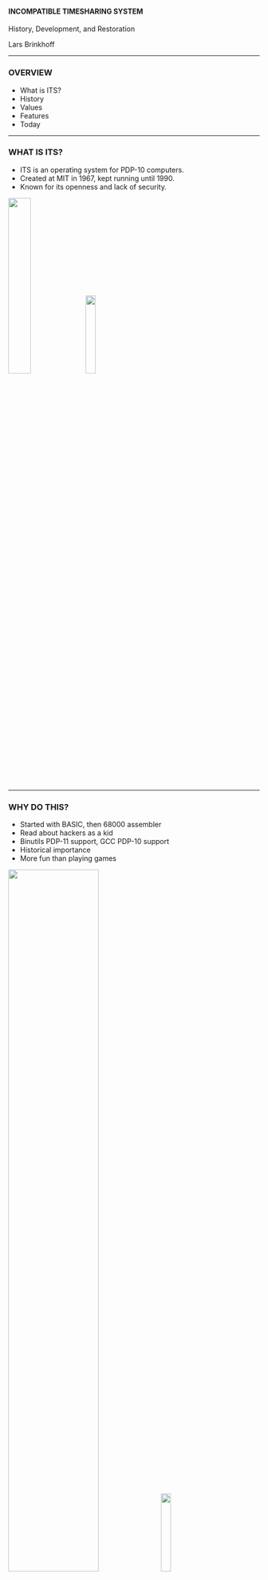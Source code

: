 #### INCOMPATIBLE TIMESHARING SYSTEM

History, Development, and Restoration

Lars Brinkhoff

---

### OVERVIEW

- What is ITS?
- History
- Values
- Features
- Today

---

### WHAT IS ITS?

- ITS is an operating system for PDP-10 computers.
- Created at MIT in 1967, kept running until 1990.
- Known for its openness and lack of security.

<img src="pics/MIT.jpg" width="30%"></img>
<img src="pics/TechSquare.jpg" width="20%"></img>

---

### WHY DO THIS?

- Started with BASIC, then 68000 assembler
- Read about hackers as a kid
- Binutils PDP-11 support, GCC PDP-10 support
- Historical importance
- More fun than playing games

<img src="pics/vic20.jpg" width="60%"></img>
<img src="pics/dict.jpg" width="20%"></img>

---

### PDP-10 FAMILY

- Made by Digital Equipment Corporation
- Lifespan 1964-1988
- Generations: PDP-6, KA10, KI10, KL10, KS10
- Designed with Lisp in mind
- 36-bit word length, 18-bit address space
- Large orthogonal instruction set
- Pleasant assembly language
- Popular on the ARPANET

<img src="pics/PDP-1040.jpg" width="45%"></img>

---

### BEFORE ITS

- AI group 1959
- CTSS 1961-1963
- Project MAC 1963
- Multics 1964-1967

<img src="pics/CTSS.jpeg" width="40%"></img>
<img src="pics/GE645.jpg" width="43%"></img>

---

### BEGINNINGS

- At the Project MAC AI group
- For their PDP-6 computer
- Grew from single-user tools
- First version 1967
- Alternative to CTSS and Multics

<img src="pics/PDP-6.jpg" width="31%"></img>
<img src="pics/Multics.jpg" width="25%"></img>

---

### HACKER ETHIC

<div style="float: left; width: 60%;">
<ul>
<li>ITS was written by "hackers"</li>
<li>Designed to get work done, not an academic exercise</li>
<li>Highly interactive</li>
<li>No passwords (until later)</li>
<li>No file permissions</li>
<li>Source code for everything</li>
<li>Guests allowed</li>
</ul>
</div>

<div style="float: right; width: 40%;">
<img src="pics/RMS.jpg" width="100%"></img>
</div>

---

### EARLY DEVELOPMENT

- AI PDP-10 1968
- Virtual memory 1970
- ARPANET 1971
- Two more machines: DM and ML

<img src="pics/MIT-AI.png" width="25%"></img>
<img src="pics/MIT-DMS.jpg" width="30%"></img>
<img src="pics/MIT-ML.jpg" width="28%"></img>

---

### RESEARCH

<div style="float: left; width: 60%;">
<ul>
<li>AI</li>
<li>Robotics</li>
<li>Computer Vision</li>
<li>Logo</li>
<li>Lisp, Scheme</li>
<li>Lisp Machine</li>
<li>Muddle</li>
<li>CLU</li>
<li>Macsyma</li>
<li>Networking</li>
</ul>
</div>

<div style="float: right; width: 40%;">
<img src="pics/robot.jpg" width="45%"></img>
<img src="pics/Turtle.jpg" width="45%"></img>
<img src="pics/IMP.jpg" width="40%"></img>
</div>

+++

<div style="float: left; width: 85%;">

<h3>LISP</h3>

<ul>
<li>Invented 1958 by John McCarthy</li>
<li>Initially for IBM 704 by Steve Russell</li>
<li>Ported to PDP-6</li>
<li>Maclisp for ITS</li>
<li>Compiler competetive with Fortran</li>
<li>Lisp machine by Greenblatt and Knight</li>
<li>Scheme by Steele and Sussman</li>
</ul>
</div>

<div style="float: right; width: 15%;">
<img src="pics/McCarthy.png" width="100%"></img>
<img src="pics/CADR.jpg" width="100%"></img>
<img src="pics/GLS.png" width="100%"></img>
</div>

+++

### MACSYMA

- Joel Moses
- Used by researchers over the ARPANET
- Funded Maclisp development
- Two ITS machines

<img src="pics/Moses.jpg" width="50%"></img>

+++

### SHRDLU

- Robot simulation
- Natural language understanding
- Planning and solving problems

<img src="pics/shrdlu.jpg" width="50%">

+++

<div style="float: left; width: 75%;">

<h3>LOGO</h3>

<font size="6.5">
<ul>
<li>BBN 1967 by Feurzeig, Papert, Solomon</li>
<li>Moved to MIT 1970</li>
<li>PDP-10 version ported to ITS</li>
<li>New versions for PDP-11, Maclisp, Apple II...<br></li>
<li>Developed on ITS</li>
<li>General Turtle, Logo machine</li>
</ul>
</font>
</div>

<div style="float: right; width: 25%;">
<img src="pics/Papert.jpg" width="100%"></img>
<img src="pics/Minsky.png" width="100%"></img>
</div>

+++

### MUDDLE

- Intended as an update of Lisp.
- Used exclusively by the Dynamic Modeling group.
- Zork was written in Muddle.
- Infocom, text adventure boom.
- Bootstrap CLU.

+++

### CLU

- Cluster
- Data abstraction
- Exceptions
- Iterators
- Parametric types
- Influenced C++, Perl, Java, Ruby, ...

<img src="pics/Liskov.jpg" width="25%"></img>

---

### HEYDAYS

- Network file system
- Memory mapped raster displays
- Space cadet-like keyboards
- MC KL10 1975
- Emacs 1976
- TCP/IP 1982

<img src="pics/knight-console.jpg" width="25%"></img>
<img src="pics/MIT-MC.jpg" width="21%"></img>

---

### GAMES

<div style="float: left; width: 50%;">
<ul>
<li>Spacewar!</li>
<li>MacHack VI</li>
<li>Flight simulator</li>
<li>Adventure</li>
</ul>
</div>

<div style="float: right; width: 50%;">
<ul>
<li>Maze War</li>
<li>Dazzle Dart</li>
<li>Moonlander</li>
<li>Zork</li>
</ul>
</div>

<img src="pics/machack.jpeg" width="15%"></img>
<img src="pics/flight.png" width="16%"></img>
<img src="pics/MazeWar.jpg" width="12%"></img>
<img src="pics/dazzle.png" width="16%"></img>
<img src="pics/Zork.jpg" width="25%"></img>

<!--

### IMPORTED SOFTWARE

- Emulator for TOPS-10 and WAITS system calls.
- Collaboration between PDP-10 sites.
- DEC: MACRO, LINK, CROSS, Fortran.
- SAIL: FAIL, SPELL, SUDS, TeX, PUB, GEOMED.
- CMU: Scribe.

<img src="pics/geomed.png" width="27%"></img>
<img src="pics/advent.png" width="30%"></img>
-->

---

### MULTIPROCESSING

<div style="float: left; width: 60%;">
<ul>
<li>PDP-10, timesharing</li>
<li>PDP-6, stand alone</li>
<li>PDP-11, perpiherals</li>
<li>CONS, Lisp machine</li>
<li>CHEOPS, chess machine</li>
<li>GT40, vector display</li>
<li>Imlac, vector display</li>
<li>TT2500, Logo display</li>
<li>Tools and software</li>
</ul>
</div>

<div style="float: right; width: 40%;">
<img src="pics/PDP-11.jpg" width="45%"></img>
<img src="pics/GT40.jpg" width="45%"></img>
<img src="pics/Imlac.jpg" width="45%"></img>
<img src="pics/TT2500.png" width="45%"></img>
</div>

---

### FEATURES AND LIMITATIONS

- PCLSR, PC lusering
- Processes & processors available as files
- The debugger is the user interface
- Application command sets are similar to Emacs
- User-space device drivers
- Real-time scheduling
- Terminal-independent text output
- Just one level of directories
- File names 6+6 characters

---

### DECLINE

- PDP-6s and KA10s scrapped
- KS10 1985
- KL10 shipped to Sweden 1988
- Shut down 1990

<img src="pics/AI-KS10.jpg" width="23%">

+++

### TIMESTAMPS

<img src="pics/timestamps.png">

+++

### VERSIONS

<img src="pics/versions.png">

---

### LEGACY

<div style="float: left; width: 60%;">
<ul>
<li>GNU project</li>
<li>Emacs</li>
<li>Info</li>
<li>WHOIS</li>
<li>Emacs Lisp, Common Lisp</li>
<li>Meta key (from SAIL)</li>
<li>Unix job control</li>
<li>And --More--</li>
</ul>
</div>

<div style="float: right; width: 40%;">
<img src="pics/GNU.jpg" width="40%"><br>
<img src="pics/Emacs.png" width="40%"><br>
<img src="pics/Meta.jpg" width="40%"><br>
</div>

+++

### GNU PROJECT

- Richard Stallman
- Inspired by ITS values
- Free software
- Dover printer

<img src="pics/Dover.jpg" width="40%">

---

### A NEW HOPE

- ITS running on an emulator 1992
- Put on Internet 2001
- Public ITS distribution
- Unix tools for ITS files and networking
- Restoration 2016

<img src="pics/pdp10x.jpg" width="25%">

---

### RESTORATION

- MIT backups
- Search through files on tapes
- Find interesting programs 
- Build from source code
- Debug

<img src="pics/label.jpg" width="30%"></img>

+++

### REBUILD

- Boot off magtape
- Make file system on disk
- Load ITS and a few binary programs
- Reboot into ITS
- Build system and >300 programs
- Many bug fixes
- Issue tracking
- Continuous integration
- http://github.com/PDP-10/its

+++

### TODO

- PDP-6 version of ITS
- SHRDLU
- Small ITS
- Emulate more hardware

+++

### LIVING COMPUTERS MUSEUM

- Made a disk image for their KS10
- Installed remotely on a disk emulator
- It's now running at the museum
- Available from Internet

---

### MORE INFORMATION

- <a href="http://github.com/PDP-10/its">github.com/PDP-10/its</a>
- <a href="http://its.victor.se">its.victor.se</a>
- <a href="http://its.pdp10.se">its.pdp10.se</a>
- "Hackers" book
